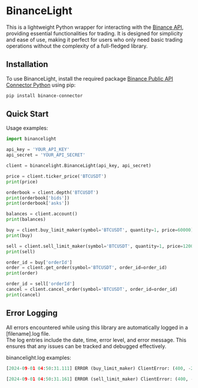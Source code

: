 # BinanceLight

This is a lightweight Python wrapper for interacting with the [Binance API](https://github.com/binance/binance-spot-api-docs), providing essential functionalities for trading. It is designed for simplicity and ease of use, making it perfect for users who only need basic trading operations without the complexity of a full-fledged library.

## Installation
To use BinanceLight, install the required package [Binance Public API Connector Python](https://github.com/binance/binance-connector-python) using pip:
```bash
pip install binance-connector
```

## Quick Start
Usage examples:
```python
import binancelight

api_key = 'YOUR_API_KEY'
api_secret = 'YOUR_API_SECRET'

client = binancelight.BinanceLight(api_key, api_secret)

price = client.ticker_price('BTCUSDT')
print(price)

orderbook = client.depth('BTCUSDT')
print(orderbook['bids'])
print(orderbook['asks'])

balances = client.account()
print(balances)

buy = client.buy_limit_maker(symbol='BTCUSDT', quantity=1, price=60000)
print(buy)

sell = client.sell_limit_maker(symbol='BTCUSDT', quantity=1, price=120000)
print(sell)

order_id = buy['orderId']
order = client.get_order(symbol='BTCUSDT', order_id=order_id)
print(order)

order_id = sell['orderId']
cancel = client.cancel_order(symbol='BTCUSDT', order_id=order_id)
print(cancel)
```

## Error Logging
All errors encountered while using this library are automatically logged in a [filename].log file.  
The log entries include the date, time, error level, and error message. This ensures that any issues can be tracked and debugged effectively.

binancelight.log examples:
```python
[2024-09-01 04:50:31.111] ERROR (buy_limit_maker) ClientError: (400, -2010, 'Order would immediately match and take.', {'Content-Type': 'application/json;charset=UTF-8', 'Content-Length': '62', 'Connection': 'keep-alive', 'Date': 'Sat, 31 Aug 2024 19:50:31 GMT', 'Server': 'nginx', 'x-mbx-uuid': '7e655 ...
```
```python
[2024-09-01 04:50:31.161] ERROR (sell_limit_maker) ClientError: (400, -2010, 'Account has insufficient balance for requested action.', {'Content-Type': 'application/json;charset=UTF-8', 'Content-Length': '77', 'Connection': 'keep-alive', 'Date': 'Sat, 31 Aug 2024 19:50:31 GMT', 'Server': 'nginx', 'x-mbx-uuid': '42136 ...
```
